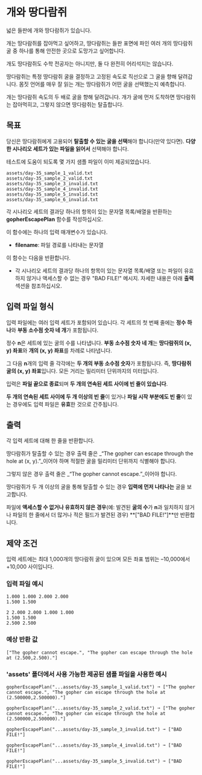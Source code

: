 # 개와 땅다람쥐

넓은 들판에 개와 땅다람쥐가 있습니다.

개는 땅다람쥐를 잡아먹고 싶어하고, 땅다람쥐는 들판 표면에 파인 여러 개의 땅다람쥐 굴 중 하나를 통해 안전한 곳으로 도망가고 싶어합니다.

개도 땅다람쥐도 수학 전공자는 아니지만, 둘 다 완전히 어리석지는 않습니다.

땅다람쥐는 특정 땅다람쥐 굴을 결정하고 고정된 속도로 직선으로 그 굴을 향해 달려갑니다. 몸짓 언어를 매우 잘 읽는 개는 땅다람쥐가 어떤 굴을 선택했는지 예측합니다.

개는 땅다람쥐 속도의 두 배로 굴을 향해 달려갑니다. 개가 굴에 먼저 도착하면 땅다람쥐는 잡아먹히고, 그렇지 않으면 땅다람쥐는 탈출합니다.

## 목표
당신은 땅다람쥐에게 고용되어 **탈출할 수 있는 굴을 선택**해야 합니다(만약 있다면). **다양한 시나리오 세트가 있는 파일을 읽어서** 선택해야 합니다.

테스트에 도움이 되도록 몇 가지 샘플 파일이 이미 제공되었습니다.
```text
assets/day-35_sample_1_valid.txt
assets/day-35_sample_2_valid.txt
assets/day-35_sample_3_invalid.txt
assets/day-35_sample_4_invalid.txt
assets/day-35_sample_5_invalid.txt
assets/day-35_sample_6_invalid.txt
```

각 시나리오 세트의 결과당 하나의 항목이 있는 문자열 목록/배열을 반환하는 **gopherEscapePlan** 함수를 작성하십시오.

이 함수에는 하나의 입력 매개변수가 있습니다.
- **filename**: 파일 경로를 나타내는 문자열

이 함수는 다음을 반환합니다.
- 각 시나리오 세트의 결과당 하나의 항목이 있는 문자열 목록/배열 또는 파일이 유효하지 않거나 액세스할 수 없는 경우 "BAD FILE!" 메시지. 자세한 내용은 아래 **출력** 섹션을 참조하십시오.

## 입력 파일 형식

입력 파일에는 여러 입력 세트가 포함되어 있습니다. 각 세트의 첫 번째 줄에는 **정수 하나**와 **부동 소수점 숫자 네 개**가 포함됩니다.

정수 **n**은 세트에 있는 굴의 수를 나타냅니다.
**부동 소수점 숫자 네 개**는 **땅다람쥐의 (x, y) 좌표**와 **개의 (x, y) 좌표**를 차례로 나타냅니다.

그 다음 **n**개의 입력 줄 각각에는 **두 개의 부동 소수점 숫자**가 포함됩니다. 즉, **땅다람쥐 굴의 (x, y) 좌표**입니다. 모든 거리는 밀리미터 단위까지의 미터입니다.

입력은 **파일 끝으로 종료**되며 **두 개의 연속된 세트 사이에 빈 줄이 있습니다**.

**두 개의 연속된 세트 사이에 두 개 이상의 빈 줄**이 있거나 **파일 시작 부분에도 빈 줄**이 있는 경우에도 입력 파일은 **유효**한 것으로 간주됩니다.

## 출력
각 입력 세트에 대해 한 줄을 반환합니다.

땅다람쥐가 탈출할 수 있는 경우 출력 줄은 _“The gopher can escape through the hole at (x, y).”_이어야 하며 적절한 굴을 밀리미터 단위까지 식별해야 합니다.

그렇지 않은 경우 출력 줄은 _“The gopher cannot escape.”_이어야 합니다.

땅다람쥐가 두 개 이상의 굴을 통해 탈출할 수 있는 경우 **입력에 먼저 나타나는** 굴을 보고합니다.

파일에 **액세스할 수 없거나 유효하지 않은 경우**(예: 발견된 **굴의 수**가 **n**과 일치하지 않거나 파일의 한 줄에서 더 많거나 적은 필드가 발견된 경우) **["BAD FILE!"]**만 반환합니다.



## 제약 조건
입력 세트에는 최대 1,000개의 땅다람쥐 굴이 있으며 모든 좌표 범위는 –10,000에서 +10,000 사이입니다.



### 입력 파일 예시
```text
1.000 1.000 2.000 2.000
1.500 1.500

2 2.000 2.000 1.000 1.000
1.500 1.500
2.500 2.500
```

### 예상 반환 값
```text
["The gopher cannot escape.", "The gopher can escape through the hole at (2.500,2.500)."]
```


### 'assets' 폴더에서 사용 가능한 제공된 샘플 파일을 사용한 예시
```text
gopherEscapePlan("...assets/day-35_sample_1_valid.txt") ➞ ["The gopher cannot escape.", "The gopher can escape through the hole at (2.500000,2.500000)."]

gopherEscapePlan("...assets/day-35_sample_2_valid.txt") ➞ ["The gopher cannot escape.", "The gopher can escape through the hole at (2.500000,2.500000)."]

gopherEscapePlan("...assets/day-35_sample_3_invalid.txt") ➞ ["BAD FILE!"]

gopherEscapePlan("...assets/day-35_sample_4_invalid.txt") ➞ ["BAD FILE!"]

gopherEscapePlan("...assets/day-35_sample_5_invalid.txt") ➞ ["BAD FILE!"]
```